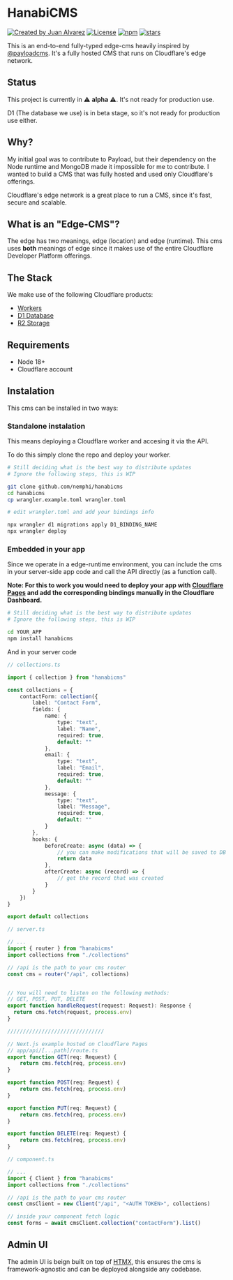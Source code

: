 # HanabiCMS

<a href="https://twitter.com/shixzie" rel="nofollow"><img src="https://img.shields.io/badge/created%20by-@shixzie-4BBAAB.svg" alt="Created by Juan Alvarez"></a>
<a href="https://opensource.org/licenses/MIT" rel="nofollow"><img src="https://img.shields.io/github/license/nemphi/hanabicms" alt="License"></a>
<a href="https://www.npmjs.com/package/hanabicms" rel="nofollow"><img src="https://img.shields.io/npm/dw/hanabicms.svg" alt="npm"></a>
<a href="https://www.npmjs.com/package/hanabicms" rel="nofollow"><img src="https://img.shields.io/github/stars/nemphi/hanabicms" alt="stars"></a>

This is an end-to-end fully-typed edge-cms heavily inspired by [@payloadcms](https://github.com/payloadcms/payload). It's a fully hosted CMS that runs on Cloudflare's edge network.

## Status

This project is currently in ⚠️ **alpha** ⚠️. It's not ready for production use.

D1 (The database we use) is in beta stage, so it's not ready for production use either.

## Why?

My initial goal was to contribute to Payload, but their dependency on the Node runtime and MongoDB made it impossible for me to contribute. I wanted to build a CMS that was fully hosted and used only Cloudflare's offerings.

Cloudflare's edge network is a great place to run a CMS, since it's fast, secure and scalable.

## What is an "Edge-CMS"?

The edge has two meanings, edge (location) and edge (runtime). This cms uses **both** meanings of edge since it makes use of the entire Cloudflare Developer Platform offerings.

## The Stack

We make use of the following Cloudflare products:

* [Workers](https://www.cloudflare.com/products/workers/)
* [D1 Database](https://www.cloudflare.com/products/d1/)
* [R2 Storage](https://www.cloudflare.com/products/r2/)

## Requirements

* Node 18+
* Cloudflare account

## Instalation

This cms can be installed in two ways:

### Standalone instalation

This means deploying a Cloudflare worker and accesing it via the API.

To do this simply clone the repo and deploy your worker.

```bash
# Still deciding what is the best way to distribute updates
# Ignore the following steps, this is WIP

git clone github.com/nemphi/hanabicms
cd hanabicms
cp wrangler.example.toml wrangler.toml

# edit wrangler.toml and add your bindings info

npx wrangler d1 migrations apply D1_BINDING_NAME
npx wrangler deploy
```

### Embedded in your app

Since we operate in a edge-runtime environment, you can include the cms in your server-side app code and call the API directly (as a function call).

**Note: For this to work you would need to deploy your app with [Cloudflare Pages](https://pages.cloudflare.com/) and add the corresponding bindings manually in the Cloudflare Dashboard.**

```bash
# Still deciding what is the best way to distribute updates
# Ignore the following steps, this is WIP

cd YOUR_APP
npm install hanabicms
```

And in your server code

```ts
// collections.ts

import { collection } from "hanabicms"

const collections = {
    contactForm: collection({
        label: "Contact Form",
        fields: {
            name: {
                type: "text",
                label: "Name",
                required: true,
                default: ""
            },
            email: {
                type: "text",
                label: "Email",
                required: true,
                default: ""
            },
            message: {
                type: "text",
                label: "Message",
                required: true,
                default: ""
            }
        },
        hooks: {
            beforeCreate: async (data) => {
                // you can make modifications that will be saved to DB
                return data
            },
            afterCreate: async (record) => {
                // get the record that was created
            }
        }
    })
}

export default collections
```

```ts
// server.ts

// ...
import { router } from "hanabicms"
import collections from "./collections"

// /api is the path to your cms router
const cms = router("/api", collections)


// You will need to listen on the following methods:
// GET, POST, PUT, DELETE
export function handleRequest(request: Request): Response {
  return cms.fetch(request, process.env)
}

///////////////////////////////

// Next.js example hosted on Cloudflare Pages
// app/api/[...path]/route.ts
export function GET(req: Request) {
    return cms.fetch(req, process.env)
}

export function POST(req: Request) {
    return cms.fetch(req, process.env)
}

export function PUT(req: Request) {
    return cms.fetch(req, process.env)
}

export function DELETE(req: Request) {
    return cms.fetch(req, process.env)
}
```

```ts
// component.ts

// ...
import { Client } from "hanabicms"
import collections from "./collections"

// /api is the path to your cms router
const cmsClient = new Client("/api", "<AUTH TOKEN>", collections)

// inside your component fetch logic
const forms = await cmsClient.collection("contactForm").list()
```

## Admin UI

The admin UI is beign built on top of [HTMX](https://htmx.org/), this ensures the cms is framework-agnostic and can be deployed alongside any codebase.